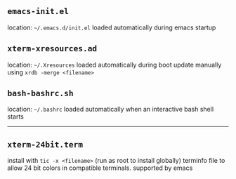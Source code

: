 ## `emacs-init.el`
location: `~/.emacs.d/init.el`
loaded automatically during emacs startup

## `xterm-xresources.ad`
location: `~/.Xresources`
loaded automatically during boot
update manually using `xrdb -merge <filename>`

## `bash-bashrc.sh`
location: `~/.bashrc`
loaded automatically when an interactive bash shell starts

---

## `xterm-24bit.term`
install with `tic -x <filename>` (run as root to install globally)
terminfo file to allow 24 bit colors in compatible terminals.
supported by emacs
